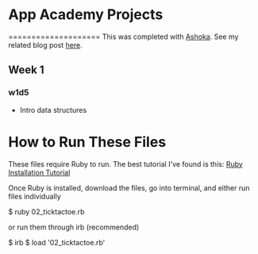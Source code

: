 # App Academy Projects
====================
This was completed with [Ashoka](https://github.com/thissaysnothing). See my related blog post [here](http://blog.cssherry.com/post/105257784659/w1d5-data-structures).

## Week 1
### w1d5
* Intro data structures

# How to Run These Files
These files require Ruby to run. The best tutorial I've found is this: [Ruby Installation Tutorial](http://installrails.com/steps)

Once Ruby is installed, download the files, go into terminal, and either run files individually

$ ruby 02_ticktactoe.rb

or run them through irb (recommended)

$ irb
$ load '02_ticktactoe.rb'
